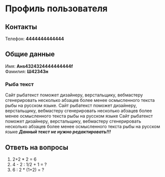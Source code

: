 # Профиль пользователя

## Контакты

Телефон: **4444444444444**

## Общие данные

Имя: **Анs4324324444444444f**    
Фамилия: **Ш42343н**


### Рыба текст
Сайт рыбатекст поможет дизайнеру, верстальщику, вебмастеру сгенерировать несколько абзацев более менее осмысленного текста рыбы на русском языке.
Сайт рыбатекст поможет дизайнеру, верстальщику, вебмастеру сгенерировать несколько абзацев более менее осмысленного текста рыбы на русском языке
Сайт рыбатекст поможет дизайнеру, верстальщику, вебмастеру сгенерировать несколько абзацев более менее осмысленного текста рыбы на русском языке
***Данный текст не нужно редактировать!!!***

## Ответь на вопросы

1. 2+2 * 2 =  6
2. 4 - 2 : 1/2 + 1 = ?
3. 6 : 2 * (1+2) = ?